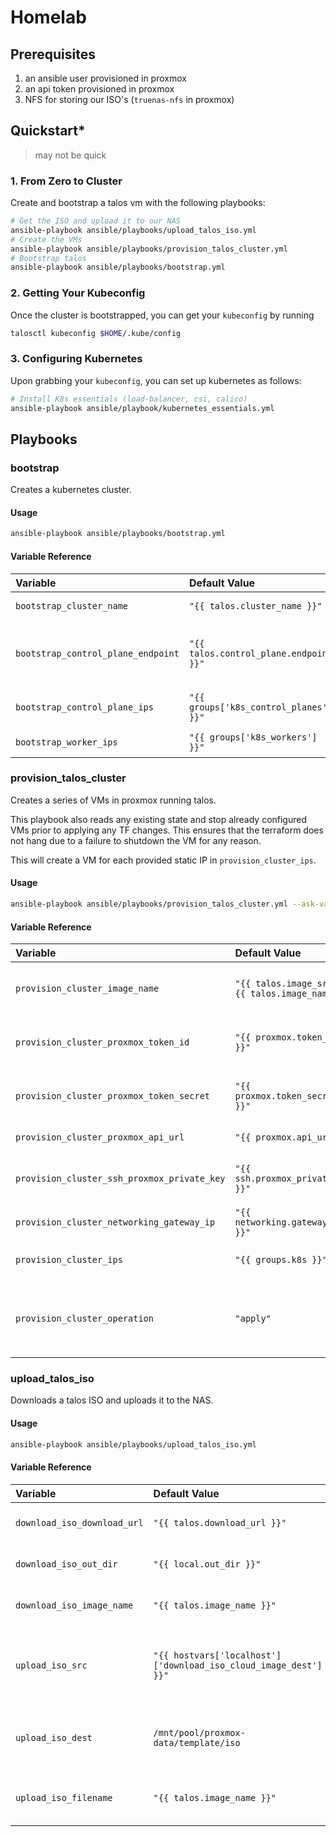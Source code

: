 # Homelab

## Prerequisites
1. an ansible user provisioned in proxmox
2. an api token provisioned in proxmox
3. NFS for storing our ISO's (`truenas-nfs` in proxmox)

## Quickstart*
> may not be quick
### 1. From Zero to Cluster

Create and bootstrap a talos vm with the following playbooks:
```sh
# Get the ISO and upload it to our NAS
ansible-playbook ansible/playbooks/upload_talos_iso.yml
# Create the VMs
ansible-playbook ansible/playbooks/provision_talos_cluster.yml
# Bootstrap talos
ansible-playbook ansible/playbooks/bootstrap.yml
```

### 2. Getting Your Kubeconfig

Once the cluster is bootstrapped, you can get your `kubeconfig` by running
```sh
talosctl kubeconfig $HOME/.kube/config
```

### 3. Configuring Kubernetes

Upon grabbing your `kubeconfig`, you can set up kubernetes as follows:
```sh
# Install K8s essentials (load-balancer, csi, calico)
ansible-playbook ansible/playbook/kubernetes_essentials.yml
```

## Playbooks

### bootstrap
Creates a kubernetes cluster.

#### Usage
```sh
ansible-playbook ansible/playbooks/bootstrap.yml
```

#### Variable Reference
| Variable | Default Value | Description |
|:---------|:-------------|:-------------|
|`bootstrap_cluster_name`|`"{{ talos.cluster_name }}"`|Name for the cluster|
|`bootstrap_control_plane_endpoint`|`"{{ talos.control_plane.endpoint }}"`|Endpoint of the main initial control plane being bootstrapped|
|`bootstrap_control_plane_ips`|`"{{ groups['k8s_control_planes'] }}"`|Control Plane IPs to bootstrap|
|`bootstrap_worker_ips`|`"{{ groups['k8s_workers'] }}"`|Worker IPs to bootstrap|

### provision_talos_cluster
Creates a series of VMs in proxmox running talos. 

This playbook also reads any existing state and stop already configured VMs prior to applying any TF changes. This ensures that the terraform does not hang due to a failure to shutdown the VM for any reason.

This will create a VM for each provided static IP in `provision_cluster_ips`.

#### Usage
```sh
ansible-playbook ansible/playbooks/provision_talos_cluster.yml --ask-vault-pass
```

#### Variable Reference

| Variable | Default Value | Description |
|:---------|:-------------|:-------------|
|`provision_cluster_image_name`|`"{{ talos.image_src }}{{ talos.image_name }}"`|Image name to use when creating the VMs|
|`provision_cluster_proxmox_token_id`|`"{{ proxmox.token_id }}"`|Api token id for authenticating with proxmox|
|`provision_cluster_proxmox_token_secret`|`"{{ proxmox.token_secret }}"`|Api token secret for authenticating with proxmox|
|`provision_cluster_proxmox_api_url`|`"{{ proxmox.api_url }}"`|Proxmox api url|
|`provision_cluster_ssh_proxmox_private_key`|`"{{ ssh.proxmox_private_key }}"`|SSH Key to provide to the provisioned VMs|
|`provision_cluster_networking_gateway_ip`|`"{{ networking.gateway_ip }}"`|Gateway IP for the VMs|
|`provision_cluster_ips`|`"{{ groups.k8s }}"`|IP addresses of the VMs to create|
|`provision_cluster_operation`|`"apply"`|Whether to create or destroy the cluster. Can be `apply` or `destroy`|

### upload_talos_iso
Downloads a talos ISO and uploads it to the NAS.

#### Usage
```sh
ansible-playbook ansible/playbooks/upload_talos_iso.yml
```

#### Variable Reference

| Variable |Default Value | Description |
|:---------|:-------------|:------------|
|`download_iso_download_url`|`"{{ talos.download_url }}"`|Location to download the iso from|
|`download_iso_out_dir`|`"{{ local.out_dir }}"`|Location to download the iso to|
|`download_iso_image_name`|`"{{ talos.image_name }}"`|Name to give the image|
|`upload_iso_src`|`"{{ hostvars['localhost']['download_iso_cloud_image_dest'] }}"`|Source file to upload. Should include the absolute path|
|`upload_iso_dest`|`/mnt/pool/proxmox-data/template/iso`|Location to upload the file to on the remote host|
|`upload_iso_filename`|`"{{ talos.image_name }}"`|Filename of the file being uploaded|


